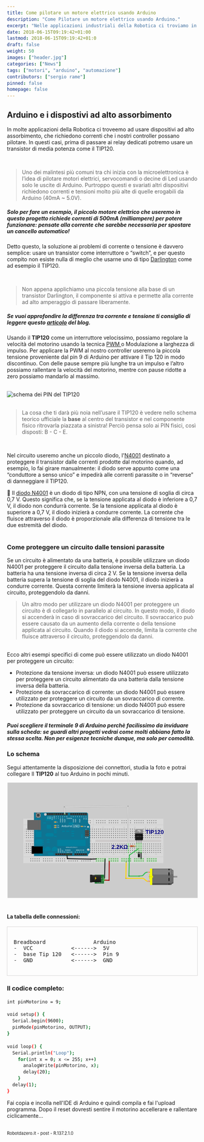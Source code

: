 ```yaml
---
title: Come pilotare un motore elettrico usando Arduino
description: "Come Pilotare un motore elettrico usando Arduino."
excerpt: "Nelle applicazioni industriali della Robotica ci troviamo in genere a lavorare con dispositivi ad alto assorbimento, assai più ostici di LED o piccoli servocomandi: nulla che i delicati circuiti della microelettronica potrebbero mai pilotare. Ci servono i muscoli dei transistor di grande e media potenza come il TIP120.. "
date: 2018-06-15T09:19:42+01:00
lastmod: 2018-06-15T09:19:42+01:0
draft: false
weight: 50
images: ["header.jpg"]
categories: ["News"]
tags: ["motori", "arduino", "automazione"]
contributors: ["sergio rame"]
pinned: false
homepage: false
---
```




## Arduino e i dispostivi ad alto assorbimento

In molte applicazioni della Robotica ci troveemo ad usare dispositivi ad alto assorbimento, che richiedono correnti che i nostri controller possano pilotare. In questi casi, prima di passare ai relay dedicati potremo usare un transistor di media potenza come il TIP120.

<br>

> Uno dei malintesi più comuni tra chi inizia con la microelettronica è l’idea di pilotare motori elettrici, servocomandi o decine di Led usando solo le uscite di Arduino. Purtroppo questi e svariati altri dispositivi richiedono correnti e tensioni molto più alte di quelle erogabili da Arduino (40mA ~ 5.0V).

##### Solo per fare un esempio, il piccolo motore elettrico che useremo in questo progetto richiede correnti di 500mA (milliampere) per potere funzionare: pensate alla corrente che sarebbe necessaria per spostare un cancello automatico!

Detto questo, la soluzione ai problemi di corrente o tensione è davvero semplice: usare un transistor come interruttore o “switch”, e per questo compito non esiste nulla di meglio che usarne uno di tipo <a  target="_blank" href="https://it.wikipedia.org/wiki/Transistor_Darlington">Darlington</a> come ad esempio il TIP120.

<br>

> Non appena applichiamo una piccola tensione alla base di un transistor Darlington, il componente si attiva e permette alla corrente ad alto amperaggio di passare liberamente.

##### Se vuoi approfondire la differenza tra corrente e tensione ti consiglio di leggere questo [articolo](https://www.robotdazero.it/blog/la-differenza-tra-corrente-e-tensione) del blog.

Usando il **TIP120** come un interruttore velocissimo, possiamo regolare la velocità del motorino usando la tecnica <a  target="_blank" href = "https://it.wikipedia.org/wiki/Modulazione_di_larghezza_d%27impulso">PWM </a> o Modulazione a larghezza di impulso. Per applicare la PWM al nostro controller useremo la piccola tensione proveniente dal pin 9 di Arduino per attivare il Tip 120 in modo discontinuo. Con delle pause sempre più lunghe tra un impulso e l’altro possiamo rallentare la velocità del motorino, mentre con pause ridotte a zero possiamo mandarlo al massimo.

<br>

<img decoding="async" src="https://res.cloudinary.com/sebadima/image/upload/v1592550975/001/undefined_rr5hb0.png" alt="schema dei PIN del TIP120" />

<br>
<br>

> La cosa che ti darà più noia nell’usare il TIP120 è vedere nello schema teorico ufficiale la **base** al centro del transistor e nel componente fisico ritrovarla piazzata a sinistra! Perciò pensa solo ai PIN fisici, così disposti: B - C - E.

<br>

Nel circuito useremo anche un piccolo diodo, l'<a  target="_blank" href="https://en.wikipedia.org/wiki/1N400x_rectifier_diode">N4001</a> destinato a proteggere il transistor dalle correnti prodotte dal motorino quando, ad esempio, lo fai girare manualmente: il diodo serve appunto come una “conduttore a senso unico” e impedirà alle correnti parassite o in “reverse” di danneggiare il TIP120.

<div class="alert alert-doks d-flexflex-shrink-1" role="alert"> 👋
Il <a href="https://en.wikipedia.org/wiki/1N400x_rectifier_diode" target="_blank">diodo N4001</a> è un diodo di tipo NPN, con una tensione di soglia di circa 0,7 V. Questo significa che, se la tensione applicata al diodo è inferiore a 0,7 V, il diodo non condurrà corrente.
Se la tensione applicata al diodo è superiore a 0,7 V, il diodo inizierà a condurre corrente. La corrente che fluisce attraverso il diodo è proporzionale alla differenza di tensione tra le due estremità del diodo.
</div>

<br>

### Come proteggere un circuito dalle tensioni parassite

Se un circuito è alimentato da una batteria, è possibile utilizzare un diodo N4001 per proteggere il circuito dalla tensione inversa della batteria. La batteria ha una tensione inversa di circa 2 V. Se la tensione inversa della batteria supera la tensione di soglia del diodo N4001, il diodo inizierà a condurre corrente. Questa corrente limiterà la tensione inversa applicata al circuito, proteggendolo da danni.

> Un altro modo per utilizzare un diodo N4001 per proteggere un circuito è di collegarlo in parallelo al circuito. In questo modo, il diodo si accenderà in caso di sovraccarico del circuito. Il sovraccarico può essere causato da un aumento della corrente o della tensione applicata al circuito.
Quando il diodo si accende, limita la corrente che fluisce attraverso il circuito, proteggendolo da danni.


<br>
Ecco altri esempi specifici di come può essere utilizzato un diodo N4001 per proteggere un circuito:

- Protezione da tensione inversa: un diodo N4001 può essere utilizzato per proteggere un circuito alimentato da una batteria dalla tensione inversa della batteria.
- Protezione da sovraccarico di corrente: un diodo N4001 può essere utilizzato per proteggere un circuito da un sovraccarico di corrente.
- Protezione da sovraccarico di tensione: un diodo N4001 può essere utilizzato per proteggere un circuito da un sovraccarico di tensione.



##### Puoi scegliere il terminale 9 di Arduino perchè facilissimo da inviduare sulla scheda: se guardi altri progetti vedrai come molti abbiano fatto la stessa scelta. Non per esigenze tecniche dunque, ma solo per comodità.

### Lo schema

Segui attentamente la disposizione dei connettori, studia la foto e potrai collegare Il **TIP120** al tuo Arduino in pochi minuti.

<img img width="800" class="x figure-img img-fluid lazyload blur-up"  src="images/101.png" alt="schema del driver per motore elettrico con TIP120 per Arduino">

<br>
<br>

#### La tabella delle connessioni:
<pre class="prettyprint" style="border: 1px solid #d6d4d4;">     

  Breadboard               Arduino
  -  VCC            &lt;------&gt;  5V
  -  base Tip 120   &lt;------&gt;  Pin 9
  -  GND            &lt;------&gt;  GND
<br>
</pre>

### Il codice completo:

```bash
int pinMotorino = 9;

void setup() {
  Serial.begin(9600);
  pinMode(pinMotorino, OUTPUT);  
}

void loop() {
  Serial.println("Loop");
    for(int x = 0; x <= 255; x++)
      analogWrite(pinMotorino, x); 
      delay(20); 
    }    
  delay(1);
}
```

Fai copia e incolla nell'IDE di Arduino e quindi compila e fai l'upload programma. Dopo il reset dovresti sentire il motorino accellerare e rallentare ciclicamente...
<br>
<br>
<p style="font-size: 0.80em;">Robotdazero.it -  post - R.137.2.1.0</p>  
